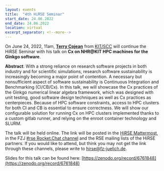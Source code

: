 ```yaml
---
layout: events
title:  "4th HiRSE Seminar"
start_date: 24.06.2022
end_date: 24.06.2022
location: virtual
excerpt_separator: <!--more-->
---
```


On June 24, 2022, 11am, [**Terry Cojean**](https://github.com/tcojean) from [KIT/SCC](https://www.scc.kit.edu/) will continue the HiRSE Seminar with his talk on **Cx on NHR@KIT HPC machines for the Ginkgo software**. 
<!--more-->

**Abstract**: With a strong reliance on research software projects in both industry and for scientific simulations, research software sustainability is increasingly becoming a major point of contention. A necessary but nonsufficient aspect of software sustainability is Continuous Integration and Benchmarking (CI/CB/Cx). In this talk, we will showcase the Cx practices of the Ginkgo numerical linear algebra framework, which was designed with unit testing, good software design techniques as well as Cx practices as centerpieces. Because of HPC software constraints, access to HPC clusters for both CI and CB is essential to ensure correctness. We will show our configurable solution for running Cx on HPC clusters implemented thanks to a custom gitlab runner, and relying on the enroot container technology and SLURM.

The talk will be held online. The link will be posted in the [HiRSE Mattermost](https://mattermost.hzdr.de/hirse), in the FZJ [#rse Rocket.Chat channel](https://chat.fz-juelich.de/channel/rse) and the RSE mailing lists of the HiRSE partners. If you would like to attend, but think you may not get the link through these channels, please write to [hirse@fz-juelich.de](mailto:hirse@fz-juelich.de).

Slides for this talk can be found here: [https://zenodo.org/record/6761848](https://zenodo.org/record/6761848)
